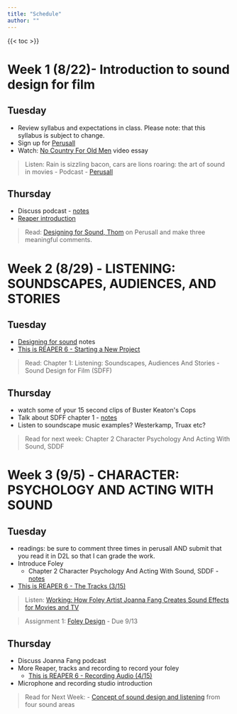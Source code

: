 ```yaml
---
title: "Schedule"
author: ""
---
```


{{< toc >}}

# Week 1 (8/22)- Introduction to sound design for film

## Tuesday

- Review syllabus and expectations in class. Please note: that this syllabus is subject to change.
- Sign up for [Perusall](https://www.perusall.com/)
- Watch: [No Country For Old Men](https://www.youtube.com/watch?v=rlNw1M6mQSU) video essay

> Listen: Rain is sizzling bacon, cars are lions roaring: the art of sound in movies - Podcast - [Perusall](https://app.perusall.com/courses/dad-310-digital-soundtrack-production-525139069/rain-is-sizzling-bacon-cars-are-lions-roaring-the-art-of-sound-in-movies-podcast)

## Thursday

- Discuss podcast - [notes](../lectures/week-1/rain-is-sizzling-bacon)
- [Reaper introduction](../lectures/week-1/reaper-intro/)

> Read: [Designing for Sound, Thom](https://www.filmsound.org/articles/designing_for_sound.htm) on Perusall and make three meaningful comments.

# Week 2 (8/29) - LISTENING: SOUNDSCAPES, AUDIENCES, AND STORIES

## Tuesday

- [Designing for sound](../lectures/week-2/thom-designing-for-sound/) notes
- [This is REAPER 6 - Starting a New Project](../lectures/week-2/this-is-reaper-2/)

> Read: Chapter 1: Listening: Soundscapes, Audiences And Stories - Sound Design for Film (SDFF)

## Thursday

- watch some of your 15 second clips of Buster Keaton's Cops
- Talk about SDFF chapter 1 - [notes](../lectures/week-2/sdff-chapter-1/)
- Listen to soundscape music examples? Westerkamp, Truax etc?

> Read for next week: Chapter 2 Character Psychology And Acting With Sound, SDDF

<!--
> 9/1 - Census Day

> Read: [10 Things About Sound You May Not Know](https://edition.cnn.com/2010/OPINION/10/10/treasure.sound/index.html)
> Listen: [Making Waves\: The Art of Cinematic Sound with Walter Murch, Ben Burtt, Gary Rydstrom, and Midge Costin](https://soundcloud.com/soundworkscollection/making-waves-the-art-of-cinematic-sound) -->

# Week 3 (9/5) - CHARACTER: PSYCHOLOGY AND ACTING WITH SOUND

## Tuesday

- readings: be sure to comment three times in perusall AND submit that you read it in D2L so that I can grade the work.
- Introduce Foley
  - Chapter 2 Character Psychology And Acting With Sound, SDDF - [notes](../lectures/week-3/sdff-chapter-2/)
- [This is REAPER 6 - The Tracks (3/15)](../lectures/week-3/reaper-tracks/)

> Listen: [Working: How Foley Artist Joanna Fang Creates Sound Effects for Movies and TV](https://app.perusall.com/courses/dad-310-digital-soundtrack-production-525139069/working-how-foley-artist-joanna-fang-creates-sound-effects-for-movies-and-tv?assignmentId=rFNfYWnADpQDhAcmZ&part=1)

> Assignment 1: [Foley Design](../../assignments/assignment-1-foley-design) - Due 9/13

## Thursday

<!-- TODO: work on project 1 more  -->

- Discuss Joanna Fang podcast
- More Reaper, tracks and recording to record your foley
  - [This is REAPER 6 - Recording Audio (4/15)](https://youtu.be/eOegtqEOv1Q)
- Microphone and recording studio introduction

<!-- > Read: [REAPER Default Keyboard Shortcuts Summary](https://user.cockos.com/~glazfolk/ReaperKeyboardShortcuts.pdf), [Behind the Art: Pelayo Gutierrez](https://designingsound.org/2011/04/11/behind-the-art-pelayo-gutierrez/), [Zoe Freed Puts her Best Foot Forward](https://www.behindtheglass.uk/article-select.php?id=354&cat=113&pag=1)
> Watch: [This is REAPER 6 - MIDI (5/15)](https://youtu.be/3kY75JnmlNk), [This is REAPER 6 - Editing (6/15)](https://youtu.be/W2FduoFjYwk) -->

> Read for Next Week: - [Concept of sound design and listening](x-devonthink-item://EE6A536F-9F9C-476F-804D-A262AD3C5C89?page=32) from four sound areas

<!--

# Week 4 (9/12) - Microphones and recording in the studio

- Assignment 1 Due.
	- Foley rehearsal & critique. You and your group should be prepared to rehearse and perform your foley work.
- **[Watch this with the SOUND OFF!!!](http://www.youtube.com/watch?v=rOVC4NY8Q-A&feature=related)** Start at 1\:30 and watch Puss n' Boots Dance Fight. Find one object to create a sound effect in this scene and bring it to our next class meeting.
- MIDI and Editing in Reaper
- Microphones- Lecture/Demo/Recording exercises
	- Project: [Foley Recording](assignment-2-foley-recording)
	- Recording Foley - [Sound Design for Film - Tim Harrison](x-devonthink-item://6091EEEA-C3D6-4A5A-8259-05D2967845B6?page=34)
	- The art of foley - [Sound Effects Bible\_ How to Create and Rec - Viers, Ric](x-devonthink-item://55D51ABF-7A9B-41E1-9C84-7D925FA5EA97?page=156)

> Watch: [This is REAPER 6 - FX & Plugins (7/15)](https://youtu.be/lFDv75U0nO0), [This is REAPER 6 - Sends & Busses (8/15)](https://youtu.be/pfHGwzNyFC8)

> Read: [Nicolas Becker – Behind the Art](https://designingsound.org/2012/12/22/nicolas-becker-behind-the-art/), [Behind the Art: Tim Prebble](https://designingsound.org/2011/02/17/behind-the-art-tim-prebble/), [How Foley Artist Joanna Fang Creates Sound Effects for Movies and TV]([https://podcasts.apple.com/us/podcast/slate-culture/id279188498?i=1000567728138](https://podcasts.apple.com/us/podcast/slate-culture/id279188498?i=1000567728138)), [How To Record Your Own Foley Tracks At Home](https://chrisjonesblog.com/2012/11/how-to-record-your-own-foley-tracks-at-home.html), [Using Microphone Polar Patterns Effectively](https://www.soundonsound.com/techniques/using-microphone-polar-patterns-effectively), [9 Sound Design Hacks for Bigger, Fuller Mixes ](https://output.com/blog/9-sound-design-tips-to-hack-your-listeners-ears)



# Week 5 (9/19) - SETTING: AMBIENCE, IMMERSION, AND SENSE OF PLACE


- Review Reaper editing:
	- [in-class editing project](assignments/editing-exercise)
- **Practical exercise – deconstructing a scene from _Minority Report_ \(2002\) \(DVD\) using the Four Sound Areas**
- Ambience, immersion, field recording - [Sound Design for Film - Tim Harrison](x-devonthink-item://6091EEEA-C3D6-4A5A-8259-05D2967845B6?page=50)
	- In-class assignments from this chapter
	- Look at [sound mapping](https://soundmaps.app/#)
- Show other non-film examples of field recording
- Demo the Zoom recorders
- Project: [H2n (Location) Recording](assignments/assignment-3-field-recording)
- FX & Plugins, Sends & Busses in Reaper

> Watch: [This is REAPER 6 - Folders (9/15)](https://youtu.be/GGY4UYBbxyM), [This is REAPER 6 - Track Grouping (10/15)](https://youtu.be/3tmI88BKnb8)

> Read: [Backgrounds: Sound Design Under the Radar](https://designingsound.org/2012/11/20/backgrounds-sound-design-under-the-radar/), [Room Tone = Emotional Tone: The Importance of Hearing Ambience](https://designingsound.org/2012/11/15/room-tone-emotional-tone-the-importance-of-hearing-ambience/), [The Sonic Playground: Hollywood Cinema and its Listeners](www.filmsound.org/articles/sergi/index.htm)



# Week 6 (9/26) -  MOOD:   EMOTION, TONE, AND WORKING WITH MUSIC


- Folders and Track Grouping in Reaper
- [The Four Dimensions of a Soundtrack](modules/four-dimensions-of-a-soundtrack.md)
	- Analysis of [_Winter Light_ \(1963\)](https://youtu.be/qpIVMx0q_IA)
- [Sound Design for Film - Tim Harrison](x-devonthink-item://6091EEEA-C3D6-4A5A-8259-05D2967845B6?page=64) - how do certain (non-musical) sounds effect the mood of a film
- [Assignment 4: Editing the location sound fx](assignments/assignment-4-sfx-editing)
- [The Editing Mantra: L-I-S-T-E-N](x-devonthink-item://55D51ABF-7A9B-41E1-9C84-7D925FA5EA97?page=232)
- EQ - they need to know this for assignment 5
- Compression
- Other effects

> Watch: [This is REAPER 6 - Markers & Regions (11/15)](https://youtu.be/rPUFHabfdI0), [This is REAPER 6 - Envelopes & Automation (12/15)](https://youtu.be/PyRpS_BTlzE)

> Read: [8 Easy Steps To Better EQ](https://music.tutsplus.com/tutorials/8-easy-steps-to-better-eq--audio-942), [The beginner's guide to compression](https://www.musicradar.com/how-to/beginners-guide-to-compression), [Karen Baker Landers and Per Hallberg: Sound Editors Argue Their Way to Their Art](https://variety.com/video/karen-baker-landers-per-hallberg-art-of-sound/#%21=)

> DUE: by the end of the week: [Foley Recording](assignment-2-foley-recording)

# Week 7 (10/3) - SYMBOL: SOUND WORLDS AND METAPHORS

- Analysis: , _Apocalypse Now_ \(1979\) - [Opening scene](https://youtu.be/ntPHFVWDIqM) - Also availible in the DSU Library
- [Sound Design for Film - Tim Harrison](x-devonthink-item://6091EEEA-C3D6-4A5A-8259-05D2967845B6?page=78)
- Markers & Regions, Envelopes & Automation in Reaper
- [Assignment 5: SFX processing](assignment-5-sfx-processing-and-final-production)
- Sound Synthesis 1 - using synthesis to make sounds for a science fiction scene

> Watch: [This is REAPER 6 - Video Editing (13/15)](https://youtu.be/-n0V_KnXbRA), [This is REAPER 6 - Actions (Action List) (14/15)](https://youtu.be/CZ1IliW_0p4)

DUE by the end of the week Assignment 3 H2n (Location) Recording

# Week 8 (10/10) - # SHAPE: SOUND MAPS, CONTRAST, AND MOTIF

- Analysis: _Dogville_ \(2003\).
- [Sound Design for Film - Tim Harrison](x-devonthink-item://6091EEEA-C3D6-4A5A-8259-05D2967845B6?page=90)
- Video Editing and Actions in Reaper
- [Assignment 6: Sound Synthesis](assignments/assignment-6-sound-synthesis)


> Watch: [This is REAPER 6 - Rendering (Bouncing) (15/15)](https://youtu.be/S5zSy-fOu2s)

DUE Assignment 4: SFX Editing

# Week 9 (10/17) - Image: SPOTTING AND SOUND–IMAGE RELATIONSHIPS

- [Sound Design for Film - Tim Harrison](x-devonthink-item://6091EEEA-C3D6-4A5A-8259-05D2967845B6?page=168)
- Rendering in Reaper

DUE Assignment 5 - SFX final production

# Week 10 (10/24) -  TIME: TRANSITIONS, RHYTHM, AND TIME PERCEPTION

- [Sound Design for Film - Tim Harrison](x-devonthink-item://6091EEEA-C3D6-4A5A-8259-05D2967845B6?page=182)

DUE Assignment 6 - Sound Synthesis

# Week 11 (10/31) - Space: ACOUSTICS, SILENCE, AND THE FREQUENCY SPECTRUM

- [Sound Design for Film - Tim Harrison](x-devonthink-item://6091EEEA-C3D6-4A5A-8259-05D2967845B6?page=194)
- Watch: [Making Waves\: The Art of Cinematic Sound](https://www.youtube.com/watch?v=xsckp8r1-8c)
- [Assignment 7: Abmiences](assignments/assignment-7-ambiences)

# Week 12 (11/7) - TRANSFORMATION: OTHERWORLDLY CAPTURE AND MANIPULATION


- [TRANSFORMATION](x-devonthink-item://6091EEEA-C3D6-4A5A-8259-05D2967845B6?page=253)
- Introduce the presentations - present a scene from a film and describe the sound in terms of emotion and the four sound areas

DUE Assignment 7 - Ambiences

# Week 13 (11/14) - FINALE: MIXING AND DELIVERING A FILM

- [Sound Design for Film - Tim Harrison](x-devonthink-item://6091EEEA-C3D6-4A5A-8259-05D2967845B6?page=265)

# Week 14 (11/21)

- Start working on the Final - composing for one of Konrad's class animations
- Presentations

## Thursday

Thanksgiving - No classes

# Week 15 (11/28)

# Week 16 (12/5)

## Thursday

Start of final exams  -->
